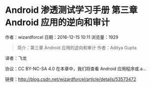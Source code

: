 # Android 渗透测试学习手册 第三章 Android 应用的逆向和审计
作者：wizardforcel
日期：2016-12-15 10:11
浏览量：1929
> 简介：第三章 Android 应用的逆向和审计
  作者：Aditya Gupta
  
  译者：飞龙
  
  协议：CC BY-NC-SA 4.0
在本章中，我们将查看 Android 应用程序或.a...

 链接：http://blog.csdn.net/wizardforcel/article/details/53573472

